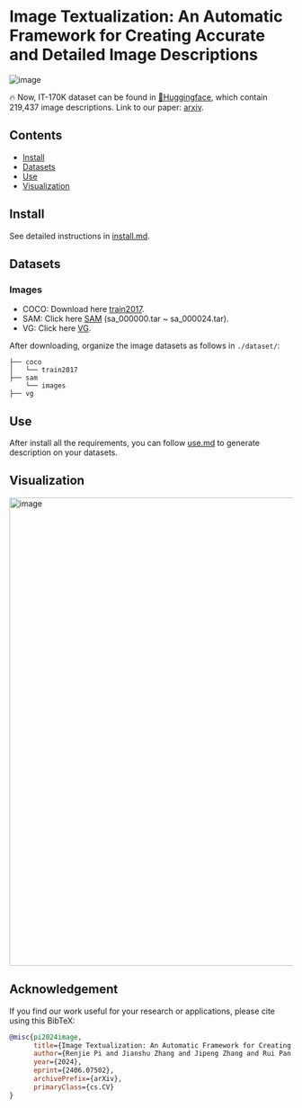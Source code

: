 # Image Textualization: An Automatic Framework for Creating Accurate and Detailed Image Descriptions
![image](https://github.com/sterzhang/image-textualization/assets/119802220/c72ff11a-2b39-4e20-88b5-d3f0d8f9eb42)


🔥 Now, IT-170K dataset can be found in [🤗Huggingface](https://huggingface.co/datasets/Sterzhang/image-textualization/), which contain 219,437 image descriptions. Link to our paper: [arxiv](https://arxiv.org/pdf/2406.07502).

## Contents
- [Install](#install)
- [Datasets](#datasets)
- [Use](#use)
- [Visualization](#visualization)

## Install
See detailed instructions in [install.md](https://github.com/sterzhang/image-textualization/blob/main/docs/install.md).

## Datasets
### Images
- COCO: Download here [train2017](http://images.cocodataset.org/zips/train2017.zip). 
- SAM: Click here [SAM](https://ai.meta.com/datasets/segment-anything-downloads/) (sa_000000.tar ~ sa_000024.tar).
- VG: Click here [VG](https://homes.cs.washington.edu/~ranjay/visualgenome/api.html).

After downloading, organize the image datasets as follows in `./dataset/`:
```
├── coco
│   └── train2017
├── sam
    └── images
├── vg
```

## Use
After install all the requirements, you can follow [use.md](https://github.com/sterzhang/image-textualization/blob/main/docs/use.md) to generate description on your datasets.


## Visualization
<img width="833" alt="image" src="https://github.com/sterzhang/image-textualization/assets/119802220/9562860a-96b6-4253-9305-d133161eea70">


## Acknowledgement

If you find our work useful for your research or applications, please cite using this BibTeX:
```bibtex
@misc{pi2024image,
      title={Image Textualization: An Automatic Framework for Creating Accurate and Detailed Image Descriptions}, 
      author={Renjie Pi and Jianshu Zhang and Jipeng Zhang and Rui Pan and Zhekai Chen and Tong Zhang},
      year={2024},
      eprint={2406.07502},
      archivePrefix={arXiv},
      primaryClass={cs.CV}
}
```
